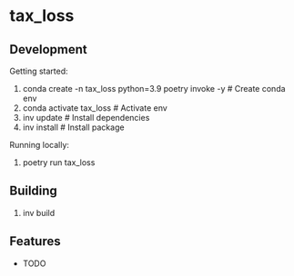 tax_loss
========

Development
--------
Getting started:
1. conda create -n tax_loss python=3.9 poetry invoke -y  # Create conda env
2. conda activate tax_loss  # Activate env
3. inv update  # Install dependencies
4. inv install # Install package

Running locally:
1. poetry run tax_loss

Building
--------
1. inv build

Features
--------

* TODO

